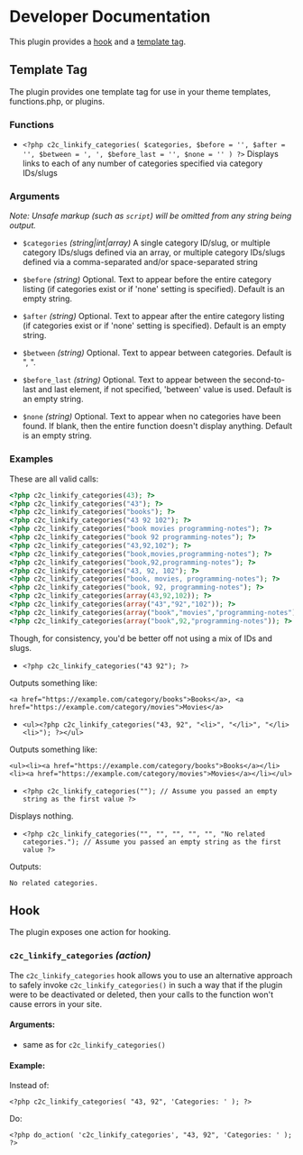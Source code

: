 # Developer Documentation

This plugin provides a [hook](#hook) and a [template tag](#template-tag).

## Template Tag

The plugin provides one template tag for use in your theme templates, functions.php, or plugins.

### Functions

* `<?php c2c_linkify_categories( $categories, $before = '', $after = '', $between = ', ', $before_last = '', $none = '' ) ?>`
Displays links to each of any number of categories specified via category IDs/slugs

### Arguments

_Note: Unsafe markup (such as `script`) will be omitted from any string being output._

* `$categories` _(string|int|array)_
A single category ID/slug, or multiple category IDs/slugs defined via an array, or multiple category IDs/slugs defined via a comma-separated and/or space-separated string

* `$before` _(string)_
Optional. Text to appear before the entire category listing (if categories exist or if 'none' setting is specified). Default is an empty string.

* `$after` _(string)_
Optional. Text to appear after the entire category listing (if categories exist or if 'none' setting is specified). Default is an empty string.

* `$between` _(string)_
Optional. Text to appear between categories. Default is ", ".

* `$before_last` _(string)_
Optional. Text to appear between the second-to-last and last element, if not specified, 'between' value is used. Default is an empty string.

* `$none` _(string)_
Optional. Text to appear when no categories have been found. If blank, then the entire function doesn't display anything. Default is an empty string.

### Examples

These are all valid calls:

```php
<?php c2c_linkify_categories(43); ?>
<?php c2c_linkify_categories("43"); ?>
<?php c2c_linkify_categories("books"); ?>
<?php c2c_linkify_categories("43 92 102"); ?>
<?php c2c_linkify_categories("book movies programming-notes"); ?>
<?php c2c_linkify_categories("book 92 programming-notes"); ?>
<?php c2c_linkify_categories("43,92,102"); ?>
<?php c2c_linkify_categories("book,movies,programming-notes"); ?>
<?php c2c_linkify_categories("book,92,programming-notes"); ?>
<?php c2c_linkify_categories("43, 92, 102"); ?>
<?php c2c_linkify_categories("book, movies, programming-notes"); ?>
<?php c2c_linkify_categories("book, 92, programming-notes"); ?>
<?php c2c_linkify_categories(array(43,92,102)); ?>
<?php c2c_linkify_categories(array("43","92","102")); ?>
<?php c2c_linkify_categories(array("book","movies","programming-notes")); ?>
<?php c2c_linkify_categories(array("book",92,"programming-notes")); ?>
```

Though, for consistency, you'd be better off not using a mix of IDs and slugs.

* `<?php c2c_linkify_categories("43 92"); ?>`

Outputs something like:

 `<a href="https://example.com/category/books">Books</a>, <a href="https://example.com/category/movies">Movies</a>`

* `<ul><?php c2c_linkify_categories("43, 92", "<li>", "</li>", "</li><li>"); ?></ul>`

Outputs something like:

`<ul><li><a href="https://example.com/category/books">Books</a></li><li><a href="https://example.com/category/movies">Movies</a></li></ul>`

* `<?php c2c_linkify_categories(""); // Assume you passed an empty string as the first value ?>`

Displays nothing.

* `<?php c2c_linkify_categories("", "", "", "", "", "No related categories."); // Assume you passed an empty string as the first value ?>`

Outputs:

`No related categories.`


## Hook

The plugin exposes one action for hooking.

### `c2c_linkify_categories` _(action)_

The `c2c_linkify_categories` hook allows you to use an alternative approach to safely invoke `c2c_linkify_categories()` in such a way that if the plugin were to be deactivated or deleted, then your calls to the function won't cause errors in your site.

#### Arguments:

* same as for `c2c_linkify_categories()`

#### Example:

Instead of:

`<?php c2c_linkify_categories( "43, 92", 'Categories: ' ); ?>`

Do:

`<?php do_action( 'c2c_linkify_categories', "43, 92", 'Categories: ' ); ?>`
